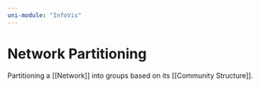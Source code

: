 ```yaml
---
uni-module: "InfoVis"
---
```


# Network Partitioning

Partitioning a [[Network]] into groups based on its [[Community Structure]].
